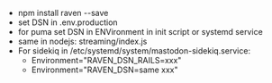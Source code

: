 - npm install raven --save
- set DSN in .env.production
- for puma set DSN in ENVironment in init script or systemd service
- same in nodejs: streaming/index.js
- For sidekiq in /etc/systemd/system/mastodon-sidekiq.service:
  - Environment="RAVEN_DSN_RAILS=xxx"
  - Environment="RAVEN_DSN=same xxx"
